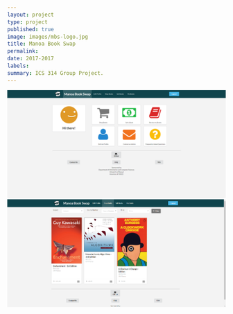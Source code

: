 ```yaml
---
layout: project
type: project
published: true
image: images/mbs-logo.jpg
title: Manoa Book Swap
permalink: 
date: 2017-2017
labels:
summary: ICS 314 Group Project.
---
```


<img class="ui medium image" src="../images/current-home-page.png">

<img class="ui medium image" src="../images/current-filter.png">

